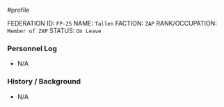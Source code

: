#profile 

FEDERATION ID: `FP-25`
NAME: `Tallen`
FACTION: `ZAP`
RANK/OCCUPATION: `Member of ZAP`
STATUS: `On Leave`

### Personnel Log
- N/A

### History / Background
- N/A
